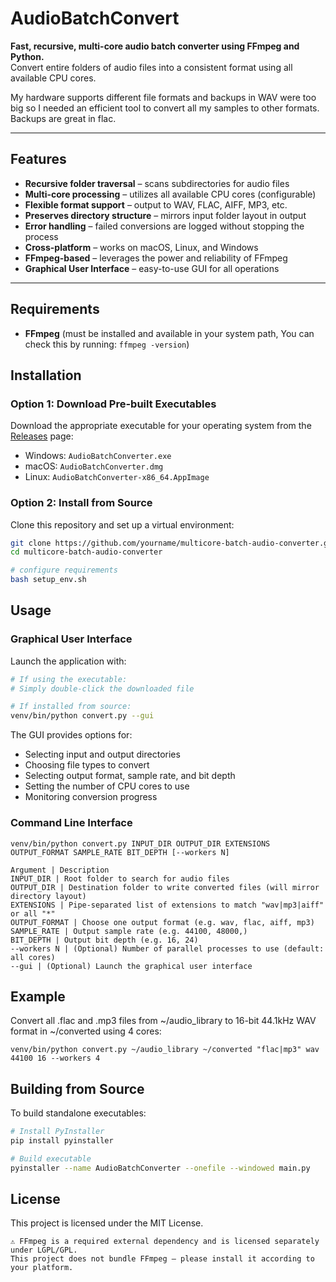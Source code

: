 # AudioBatchConvert

**Fast, recursive, multi-core audio batch converter using FFmpeg and Python.**  
Convert entire folders of audio files into a consistent format using all available CPU cores.

My hardware supports different file formats and backups in WAV were too big so I needed an efficient tool to convert all my samples to other formats. Backups are great in flac.

---

## Features

- **Recursive folder traversal** – scans subdirectories for audio files
- **Multi-core processing** – utilizes all available CPU cores (configurable)
- **Flexible format support** – output to WAV, FLAC, AIFF, MP3, etc.
- **Preserves directory structure** – mirrors input folder layout in output
- **Error handling** – failed conversions are logged without stopping the process
- **Cross-platform** – works on macOS, Linux, and Windows
- **FFmpeg-based** – leverages the power and reliability of FFmpeg
- **Graphical User Interface** – easy-to-use GUI for all operations


---

## Requirements

- **FFmpeg** (must be installed and available in your system path, You can check this by running: `ffmpeg -version`)

## Installation

### Option 1: Download Pre-built Executables

Download the appropriate executable for your operating system from the [Releases](https://github.com/yourusername/multicore-batch-audio-converter/releases) page:

- Windows: `AudioBatchConverter.exe`
- macOS: `AudioBatchConverter.dmg`
- Linux: `AudioBatchConverter-x86_64.AppImage`

### Option 2: Install from Source

Clone this repository and set up a virtual environment:

```bash
git clone https://github.com/yourname/multicore-batch-audio-converter.git
cd multicore-batch-audio-converter

# configure requirements
bash setup_env.sh
```

## Usage

### Graphical User Interface

Launch the application with:

```bash
# If using the executable:
# Simply double-click the downloaded file

# If installed from source:
venv/bin/python convert.py --gui
```

The GUI provides options for:
- Selecting input and output directories
- Choosing file types to convert
- Selecting output format, sample rate, and bit depth
- Setting the number of CPU cores to use
- Monitoring conversion progress

### Command Line Interface

```
venv/bin/python convert.py INPUT_DIR OUTPUT_DIR EXTENSIONS OUTPUT_FORMAT SAMPLE_RATE BIT_DEPTH [--workers N]

Argument | Description
INPUT_DIR | Root folder to search for audio files
OUTPUT_DIR | Destination folder to write converted files (will mirror directory layout)
EXTENSIONS | Pipe-separated list of extensions to match "wav|mp3|aiff" or all "*"
OUTPUT_FORMAT | Choose one output format (e.g. wav, flac, aiff, mp3)
SAMPLE_RATE | Output sample rate (e.g. 44100, 48000,)
BIT_DEPTH | Output bit depth (e.g. 16, 24)
--workers N | (Optional) Number of parallel processes to use (default: all cores)
--gui | (Optional) Launch the graphical user interface
```

## Example

Convert all .flac and .mp3 files from ~/audio_library to 16-bit 44.1kHz WAV format in ~/converted using 4 cores:

```
venv/bin/python convert.py ~/audio_library ~/converted "flac|mp3" wav 44100 16 --workers 4
```

## Building from Source

To build standalone executables:

```bash
# Install PyInstaller
pip install pyinstaller

# Build executable
pyinstaller --name AudioBatchConverter --onefile --windowed main.py
```

## License

This project is licensed under the MIT License.

```
⚠️ FFmpeg is a required external dependency and is licensed separately under LGPL/GPL.
This project does not bundle FFmpeg — please install it according to your platform.
```
